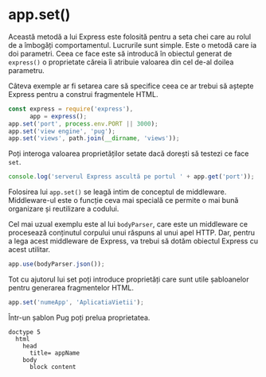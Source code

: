 # app.set()

Această metodă a lui Express este folosită pentru a seta chei care au rolul de a îmbogăți comportamentul. Lucrurile sunt simple. Este o metodă care ia doi parametri. Ceea ce face este să introducă în obiectul generat de `express()` o proprietate căreia îi atribuie valoarea din cel de-al doilea parametru.

Câteva exemple ar fi setarea care să specifice ceea ce ar trebui să aștepte Express pentru a construi fragmentele HTML.

```javascript
const express = require('express'),
      app = express();
app.set('port', process.env.PORT || 3000);
app.set('view engine', 'pug');
app.set('views', path.join(__dirname, 'views'));
```

Poți interoga valoarea proprietăților setate dacă dorești să testezi ce face `set`.

```javascript
console.log('serverul Express ascultă pe portul ' + app.get('port'));
```

Folosirea lui `app.set()` se leagă intim de conceptul de middleware. Middleware-ul este o funcție ceva mai specială ce permite o mai bună organizare și reutilizare a codului.

Cel mai uzual exemplu este al lui `bodyParser`, care este un middleware ce procesează conținutul corpului unui răspuns al unui apel HTTP. Dar, pentru a lega acest middleware de Express, va trebui să dotăm obiectul Express cu acest utilitar.

```javascript
app.use(bodyParser.json());
```

Tot cu ajutorul lui set poți introduce proprietăți care sunt utile șabloanelor pentru generarea fragmentelor HTML.

```javascript
app.set('numeApp', 'AplicatiaVietii');
```

Într-un șablon Pug poți prelua proprietatea.

```jade
doctype 5
  html
    head
      title= appName
    body
      block content
```

